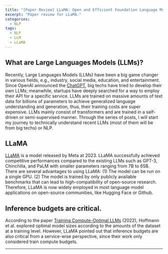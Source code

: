 ```yaml
---
title: "[Paper Review] LLaMA: Open and Efficient Foundation Language Models"
excerpt: "Paper review for LLaMA."
categories:
  - NLP
tags:
  - NLP
  - LLM
  - LLaMA
---
```


## What are Large Languages Models (LLMs)?

Recently, Large Languages Models (LLMs) have been a big game changer in various fields, e.g., industry, social media, education, and entertainment.
Since OpenAI announced the [ChatGPT](https://chat.openai.com/), big techs have tried to develop their own LLMs; meanwhile, startups have deeply searched for a way to employ their API for a specific service.
LLMs are trained on massive amounts of text data for billions of parameters to achieve generalized language understanding and generation, thus, their training costs are super expensive.
LLMs mainly consist of transformers and are trained in a self-driven or semi-supervised manner.
Through the series of posts, I will start my journey to technically understand recent LLMs (most of them will be from big techs) or NLP. 

## LLaMA

[LLaMA](https://arxiv.org/pdf/2302.13971.pdf) is a model released by Meta at 2023.
LLaMA successfully achieved competitive performances compared to the existing LLMs such as GPT-3, Chinchilla, and PaLM with smaller parameters ranging from 7B to 65B.
There are several advantages to using LLaMA: (1) The model can be run on a single GPU. (2) The model is trained by only publicly available benchmarks that can lead to high-compatibility of open-source research.
Therefore, LLaMA is now widely employed in most language model applications on open-source communities, like Hugging Face or Github.

## Inference budgets are critical.
According to the paper [Training Compute-Optimal LLMs](https://arxiv.org/abs/2203.15556) (2022), Hoffmann et al. explored optimal model sizes according to the amounts of the dataset at a training level.
However, LLaMA pointed out that inference budgets are also critical from a service-wise perspective, since their work only considered train compute budgets.


***